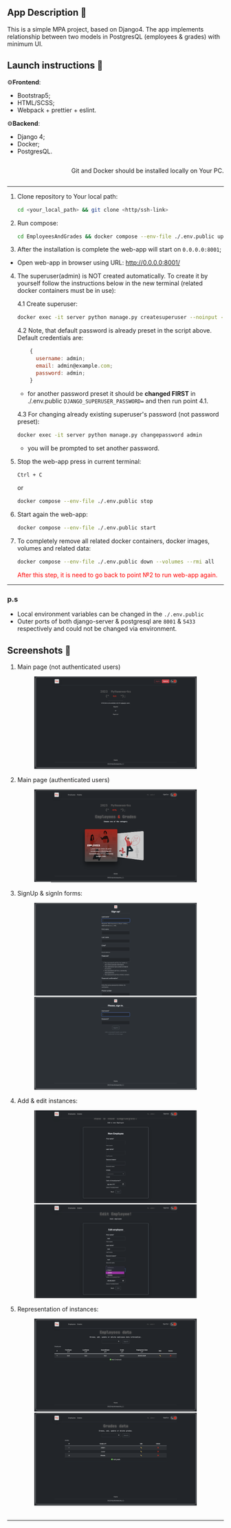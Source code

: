 ## App Description &#128209;

This is a simple MPA project, based on Django4. The app implements relationship between two models in PostgresQL (employees & grades) with minimum UI.

## Launch instructions &#128190;

&#9881;**Frontend**:

- Bootstrap5;
- HTML/SCSS;
- Webpack + prettier + eslint.
  
&#9881;**Backend**:

- Django 4;
- Docker;
- PostgresQL.

<div style="display: flex; justify-content: end;">
  <p>Git and Docker should be installed locally on Your PC.</p>
</div>

---

1. Clone repository to Your local path:

    ```sh
    cd <your_local_path> && git clone <http/ssh-link>
    ```

2. Run compose:

    ```sh
    cd EmployeesAndGrades && docker compose --env-file ./.env.public up --build
    ```

3. After the installation is complete the web-app will start on `0.0.0.0:8001`;

- Open web-app in browser using URL: <http://0.0.0.0:8001/>

4. The superuser(admin) is NOT created automatically. To create it by yourself follow the instructions below in the new terminal (related docker containers must be in use):

    4.1 Create superuser:

    ```sh
    docker exec -it server python manage.py createsuperuser --noinput --username admin --email admin@example.com
    ```

    4.2 Note, that default password is already preset in the script above. Default credentials are:

    ```js
        {
          username: admin;
          email: admin@example.com;
          password: admin;
        }
    ```

    - for another password preset it should be **changed FIRST** in ./.env.public `DJANGO_SUPERUSER_PASSWORD=` and then run point 4.1.

    4.3 For changing already existing superuser's password (not password preset):

    ```sh
    docker exec -it server python manage.py changepassword admin
    ```

    - you will be prompted to set another password.

5. Stop the web-app press in current terminal:

    ```sh
    Ctrl + C
    ```

    or

    ```sh
    docker compose --env-file ./.env.public stop
    ```

6. Start again the web-app:

    ```sh
    docker compose --env-file ./.env.public start
    ```

7. To completely remove all related docker containers, docker images, volumes and related data:

    ```sh
    docker compose --env-file ./.env.public down --volumes --rmi all
    ```

    <span style="color: rgb(255, 0, 0)">After this step, it is need to go back to point №2 to run web-app again.</span>

---

### p.s

- Local environment variables can be changed in the `./.env.public`<br/>
- Outer ports of both django-server & postgresql are `8001` & `5433` respectively and could not be changed via environment.

## Screenshots &#127745;

1. Main page (not authenticated users)

<div align="center">
  <img src="./screenshots/ScreenShot_1.png" width="75%" heigth="75%" alt="Main page">
</div>

2. Main page (authenticated users)

<div align="center">
  <img src="./screenshots/ScreenShot_4.png" width="75%" heigth="75%" alt="Main page - if authenticated">
</div>

3. SignUp & signIn forms:

<div align="center">
  <img src="./screenshots/ScreenShot_2.png" width="75%" heigth="75%" alt="SignUp form">
  <img src="./screenshots/ScreenShot_3.png" width="75%" heigth="75%" alt="SignIn form">
</div>

4. Add & edit instances:

<div align="center">
  <img src="./screenshots/ScreenShot_5.png" width="75%" heigth="75%" alt="Add instance">
  <img src="./screenshots/ScreenShot_6.png" width="75%" heigth="75%" alt="Edit instance">
</div>

5. Representation of instances:

<div align="center">
  <img src="./screenshots/ScreenShot_7.png" width="75%" heigth="75%" alt="Employees data">
  <img src="./screenshots/ScreenShot_8.png" width="75%" heigth="75%" alt="Grades data">
</div>

<br>

---
